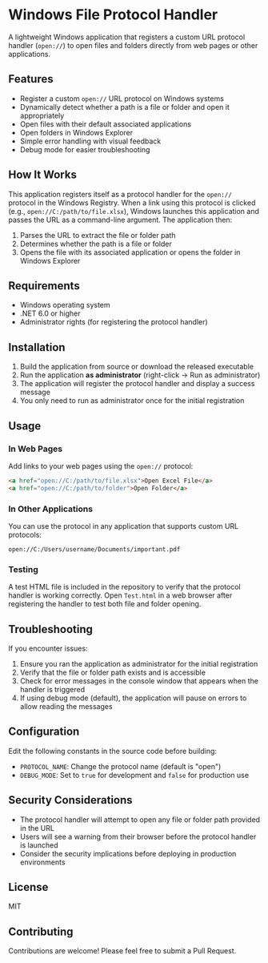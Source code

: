 # Windows File Protocol Handler

A lightweight Windows application that registers a custom URL protocol handler (`open://`) to open files and folders directly from web pages or other applications.

## Features

- Register a custom `open://` URL protocol on Windows systems
- Dynamically detect whether a path is a file or folder and open it appropriately
- Open files with their default associated applications
- Open folders in Windows Explorer
- Simple error handling with visual feedback
- Debug mode for easier troubleshooting

## How It Works

This application registers itself as a protocol handler for the `open://` protocol in the Windows Registry. When a link using this protocol is clicked (e.g., `open://C:/path/to/file.xlsx`), Windows launches this application and passes the URL as a command-line argument. The application then:

1. Parses the URL to extract the file or folder path
2. Determines whether the path is a file or folder
3. Opens the file with its associated application or opens the folder in Windows Explorer

## Requirements

- Windows operating system
- .NET 6.0 or higher
- Administrator rights (for registering the protocol handler)

## Installation

1. Build the application from source or download the released executable
2. Run the application **as administrator** (right-click → Run as administrator)
3. The application will register the protocol handler and display a success message
4. You only need to run as administrator once for the initial registration

## Usage

### In Web Pages

Add links to your web pages using the `open://` protocol:

```html
<a href="open://C:/path/to/file.xlsx">Open Excel File</a>
<a href="open://C:/path/to/folder">Open Folder</a>
```

### In Other Applications

You can use the protocol in any application that supports custom URL protocols:

```
open://C:/Users/username/Documents/important.pdf
```

### Testing

A test HTML file is included in the repository to verify that the protocol handler is working correctly. Open `Test.html` in a web browser after registering the handler to test both file and folder opening.

## Troubleshooting

If you encounter issues:

1. Ensure you ran the application as administrator for the initial registration
2. Verify that the file or folder path exists and is accessible
3. Check for error messages in the console window that appears when the handler is triggered
4. If using debug mode (default), the application will pause on errors to allow reading the messages

## Configuration

Edit the following constants in the source code before building:

- `PROTOCOL_NAME`: Change the protocol name (default is "open")
- `DEBUG_MODE`: Set to `true` for development and `false` for production use

## Security Considerations

- The protocol handler will attempt to open any file or folder path provided in the URL
- Users will see a warning from their browser before the protocol handler is launched
- Consider the security implications before deploying in production environments

## License

MIT

## Contributing

Contributions are welcome! Please feel free to submit a Pull Request.
